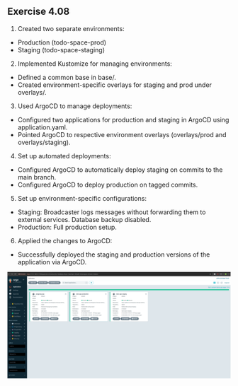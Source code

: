 ## Exercise 4.08

1. Created two separate environments:
- Production (todo-space-prod)
- Staging (todo-space-staging)

2. Implemented Kustomize for managing environments:
- Defined a common base in base/.
- Created environment-specific overlays for staging and prod under overlays/.

3. Used ArgoCD to manage deployments:
- Configured two applications for production and staging in ArgoCD using application.yaml.
- Pointed ArgoCD to respective environment overlays (overlays/prod and overlays/staging).

4. Set up automated deployments:
- Configured ArgoCD to automatically deploy staging on commits to the main branch.
- Configured ArgoCD to deploy production on tagged commits.

5. Set up environment-specific configurations:
- Staging: Broadcaster logs messages without forwarding them to external services. Database backup disabled.
- Production: Full production setup.

6. Applied the changes to ArgoCD:
- Successfully deployed the staging and production versions of the application via ArgoCD.

![ArgoCD](image.png)
